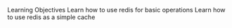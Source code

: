 Learning Objectives
	Learn how to use redis for basic operations
	Learn how to use redis as a simple cache
